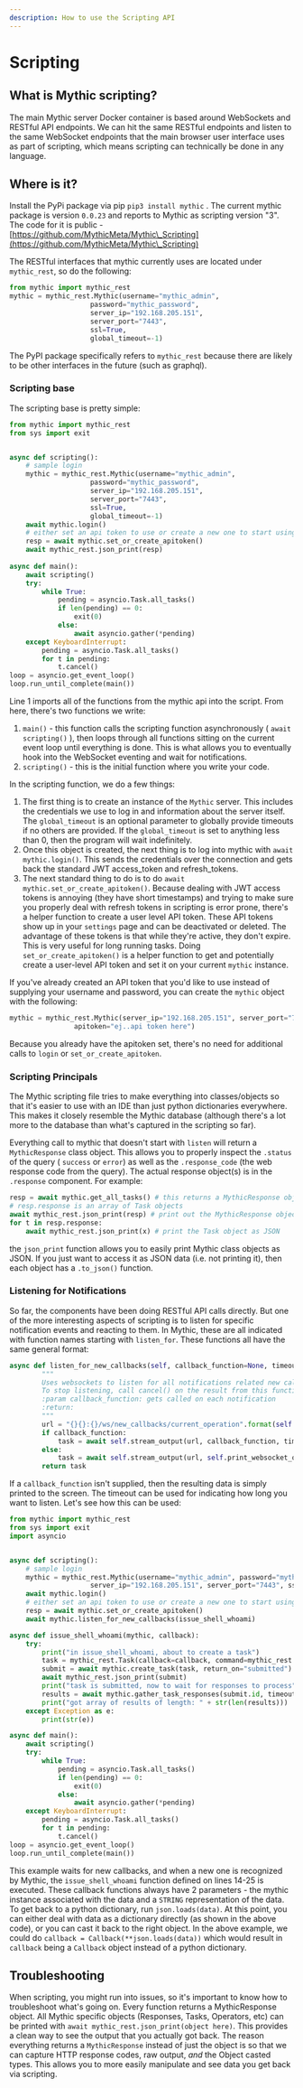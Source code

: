 ```yaml
---
description: How to use the Scripting API
---
```


# Scripting

## What is Mythic scripting?

The main Mythic server Docker container is based around WebSockets and RESTful API endpoints. We can hit the same RESTful endpoints and listen to the same WebSocket endpoints that the main browser user interface uses as part of scripting, which means scripting can technically be done in any language.&#x20;

## Where is it?

Install the PyPi package via pip `pip3 install mythic` . The current mythic package is version `0.0.23` and reports to Mythic as scripting version "3". The code for it is public - [https://github.com/MythicMeta/Mythic\_Scripting](https://github.com/MythicMeta/Mythic\_Scripting)

The RESTful interfaces that mythic currently uses are located under `mythic_rest`, so do the following:

```python
from mythic import mythic_rest
mythic = mythic_rest.Mythic(username="mythic_admin", 
                    password="mythic_password",
                    server_ip="192.168.205.151", 
                    server_port="7443", 
                    ssl=True, 
                    global_timeout=-1)
```

The PyPI package specifically refers to `mythic_rest` because there are likely to be other interfaces in the future (such as graphql).

### Scripting base

The scripting base is pretty simple:

```python
from mythic import mythic_rest
from sys import exit


async def scripting():
    # sample login
    mythic = mythic_rest.Mythic(username="mythic_admin", 
                    password="mythic_password",
                    server_ip="192.168.205.151", 
                    server_port="7443", 
                    ssl=True, 
                    global_timeout=-1)
    await mythic.login()
    # either set an api token to use or create a new one to start using
    resp = await mythic.set_or_create_apitoken()
    await mythic_rest.json_print(resp)
    
async def main():
    await scripting()
    try:
        while True:
            pending = asyncio.Task.all_tasks()
            if len(pending) == 0:
                exit(0)
            else:
                await asyncio.gather(*pending)
    except KeyboardInterrupt:
        pending = asyncio.Task.all_tasks()
        for t in pending:
            t.cancel()
loop = asyncio.get_event_loop()
loop.run_until_complete(main())
```

Line 1 imports all of the functions from the mythic api into the script. From here, there's two functions we write:

1. `main()` - this function calls the scripting function asynchronously ( `await scripting()` ), then loops through all functions sitting on the current event loop until everything is done. This is what allows you to eventually hook into the WebSocket eventing and wait for notifications.
2. `scripting()` - this is the initial function where you write your code.&#x20;

In the scripting function, we do a few things:

1. The first thing is to create an instance of the `Mythic` server. This includes the credentials we use to log in and information about the server itself. The `global_timeout` is an optional parameter to globally provide timeouts if no others are provided. If the `global_timeout` is set to anything less than 0, then the program will wait indefinitely.
2. Once this object is created, the next thing is to log into mythic with `await mythic.login()`. This sends the credentials over the connection and gets back the standard JWT access\_token and refresh\_tokens.&#x20;
3. The next standard thing to do is to do `await mythic.set_or_create_apitoken()`. Because dealing with JWT access tokens is annoying (they have short timestamps) and trying to make sure you properly deal with refresh tokens in scripting is error prone, there's a helper function to create a user level API token. These API tokens show up in your `settings` page and can be deactivated or deleted. The advantage of these tokens is that while they're active, they don't expire. This is very useful for long running tasks. Doing `set_or_create_apitoken()` is a helper function to get and potentially create a user-level API token and set it on your current `mythic` instance.&#x20;

If you've already created an API token that you'd like to use instead of supplying your username and password, you can create the `mythic` object with the following:

```python
mythic = mythic_rest.Mythic(server_ip="192.168.205.151", server_port="7443", ssl=True,
                apitoken="ej..api token here")
```

Because you already have the apitoken set, there's no need for additional calls to `login` or `set_or_create_apitoken`.&#x20;

### Scripting Principals

The Mythic scripting file tries to make everything into classes/objects so that it's easier to use with an IDE than just python dictionaries everywhere. This makes it closely resemble the Mythic database (although there's a lot more to the database than what's captured in the scripting so far).

Everything call to mythic that doesn't start with `listen` will return a `MythicResponse` class object. This allows you to properly inspect the `.status` of the query ( `success` or `error`) as well as the `.response_code` (the web response code from the query). The actual response object(s) is in the `.response` component. For example:

```python
resp = await mythic.get_all_tasks() # this returns a MythicResponse object
# resp.response is an array of Task objects
await mythic_rest.json_print(resp) # print out the MythicResponse object as JSON
for t in resp.response:
    await mythic_rest.json_print(x) # print the Task object as JSON
```

the `json_print` function allows you to easily print Mythic class objects as JSON. If you just want to access it as JSON data (i.e. not printing it), then each object has a `.to_json()` function.&#x20;

### Listening for Notifications

So far, the components have been doing RESTful API calls directly. But one of the more interesting aspects of scripting is to listen for specific notification events and reacting to them. In Mythic, these are all indicated with function names starting with `listen_for`. These functions all have the same general format:

```python
async def listen_for_new_callbacks(self, callback_function=None, timeout=None):
        """
        Uses websockets to listen for all notifications related new callbacks.
        To stop listening, call cancel() on the result from this function call
        :param callback_function: gets called on each notification
        :return:
        """
        url = "{}{}:{}/ws/new_callbacks/current_operation".format(self._ws, self._server_ip, self._server_port)
        if callback_function:
            task = await self.stream_output(url, callback_function, timeout)
        else:
            task = await self.stream_output(url, self.print_websocket_output, timeout)
        return task
```

If a `callback_function` isn't supplied, then the resulting data is simply printed to the screen. The timeout can be used for indicating how long you want to listen.  Let's see how this can be used:

```python
from mythic import mythic_rest
from sys import exit
import asyncio


async def scripting():
    # sample login
    mythic = mythic_rest.Mythic(username="mythic_admin", password="mythic_password",
                    server_ip="192.168.205.151", server_port="7443", ssl=True, global_timeout=-1)
    await mythic.login()
    # either set an api token to use or create a new one to start using
    resp = await mythic.set_or_create_apitoken()
    await mythic.listen_for_new_callbacks(issue_shell_whoami)

async def issue_shell_whoami(mythic, callback):
    try:
        print("in issue_shell_whoami, about to create a task")
        task = mythic_rest.Task(callback=callback, command=mythic_rest.Command(cmd="shell"), params="whoami")
        submit = await mythic.create_task(task, return_on="submitted")
        await mythic_rest.json_print(submit)
        print("task is submitted, now to wait for responses to process")
        results = await mythic.gather_task_responses(submit.id, timeout=20)
        print("got array of results of length: " + str(len(results)))
    except Exception as e:
        print(str(e))

async def main():
    await scripting()
    try:
        while True:
            pending = asyncio.Task.all_tasks()
            if len(pending) == 0:
                exit(0)
            else:
                await asyncio.gather(*pending)
    except KeyboardInterrupt:
        pending = asyncio.Task.all_tasks()
        for t in pending:
            t.cancel()
loop = asyncio.get_event_loop()
loop.run_until_complete(main())

```

This example waits for new callbacks, and when a new one is recognized by Mythic, the `issue_shell_whoami` function defined on lines 14-25 is executed. These callback functions always have 2 parameters - the mythic instance associated with the data and a `STRING` representation of the data. To get back to a python dictionary, run `json.loads(data)`. At this point, you can either deal with data as a dictionary directly (as shown in the above code), or you can cast it back to the right object. In the above example, we could do `callback = Callback(**json.loads(data))` which would result in `callback` being a `Callback` object instead of a python dictionary.&#x20;

## Troubleshooting

When scripting, you might run into issues, so it's important to know how to troubleshoot what's going on. Every function returns a MythicResponse object. All Mythic specific objects (Responses, Tasks, Operators, etc) can be printed with `await mythic_rest.json_print(object here)`. This provides a clean way to see the output that you actually got back. The reason everything returns a `MythicResponse` instead of just the object is so that we can capture HTTP response codes, raw output, _and_ the Object casted types. This allows you to more easily manipulate and see data you get back via scripting.

